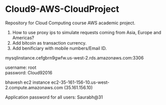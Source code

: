 # Cloud9-AWS-CloudProject
Repository for Cloud Computing course AWS academic project. 


1) How to use proxy ips to simulate requests coming from Asia, Europe and Americas?
2) Add bitcoin as transaction currency.
3) Add benificiary with mobile numbers/Email ID.


mysqlinstance.cefgbrn9gwfw.us-west-2.rds.amazonaws.com:3306

username: root                        
password: Cloud92016

bhavesh ec2 instance
ec2-35-161-156-10.us-west-2.compute.amazonaws.com (35.161.156.10)

Application password for all users: Saurabh@31


